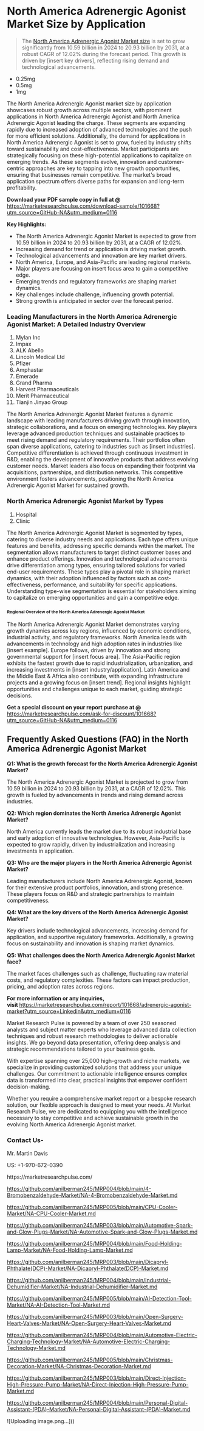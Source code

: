 <h1>North America Adrenergic Agonist Market&nbsp;Size by Application</h1><blockquote><p>The <a href="https://marketresearchpulse.com/download-sample/101668?utm_source=GitHub-NA&amp;utm_medium=0116">North America Adrenergic Agonist Market size</a> is set to grow significantly from 10.59 billion in 2024 to 20.93 billion by 2031, at a robust CAGR of 12.02% during the forecast period. This growth is driven by [insert key drivers], reflecting rising demand and technological advancements.</p></blockquote><ul><li>0.25mg<li> 0.5mg<li> 1mg</li></ul><p>The North America Adrenergic Agonist market size by application showcases robust growth across multiple sectors, with prominent applications in North America Adrenergic Agonist and North America Adrenergic Agonist leading the charge. These segments are expanding rapidly due to increased adoption of advanced technologies and the push for more efficient solutions. Additionally, the demand for applications in North America Adrenergic Agonist is set to grow, fueled by industry shifts toward sustainability and cost-effectiveness. Market participants are strategically focusing on these high-potential applications to capitalize on emerging trends. As these segments evolve, innovation and customer-centric approaches are key to tapping into new growth opportunities, ensuring that businesses remain competitive. The market's broad application spectrum offers diverse paths for expansion and long-term profitability.</p><p><strong>Download your PDF sample copy in full at @ </strong><a href="https://marketresearchpulse.com/download-sample/101668?utm_source=GitHub-NA&amp;utm_medium=0116">https://marketresearchpulse.com/download-sample/101668?utm_source=GitHub-NA&amp;utm_medium=0116</a></p><p><strong>Key Highlights: </strong></p><ul><li>The North America Adrenergic Agonist Market is expected to grow from 10.59 billion in 2024 to 20.93 billion by 2031, at a CAGR of 12.02%.</li><li>Increasing demand for trend or application is driving market growth.</li><li>Technological advancements and innovation are key market drivers.</li><li>North America, Europe, and Asia-Pacific are leading regional markets.</li><li>Major players are focusing on insert focus area to gain a competitive edge.</li><li>Emerging trends and regulatory frameworks are shaping market dynamics.</li><li>Key challenges include challenge, influencing growth potential.</li><li>Strong growth is anticipated in sector over the forecast period.</li></ul><h3>Leading Manufacturers in the North America Adrenergic Agonist Market: A Detailed Industry Overview</h3><ol><li>Mylan Inc</li><li>Impax</li><li>ALK Abello</li><li>Lincoln Medical Ltd</li><li>Pfizer</li><li>Amphastar</li><li>Emerade</li><li>Grand Pharma</li><li>Harvest Pharmaceuticals</li><li>Merit Pharmaceutical</li><li>Tianjin Jinyao Group</li></ol><div class="flex max-w-full flex-col flex-grow"><div class="min-h-8 text-message flex w-full flex-col items-end gap-2 whitespace-normal break-words [.text-message+&amp;]:mt-5" dir="auto" data-message-author-role="assistant" data-message-id="fd8432e4-4910-450d-b182-61b7bfb0a01f" data-message-model-slug="gpt-4o"><div class="flex w-full flex-col gap-1 empty:hidden first:pt-[3px]"><div class="markdown prose w-full break-words dark:prose-invert light"><p>The North America Adrenergic Agonist Market features a dynamic landscape with leading manufacturers driving growth through innovation, strategic collaborations, and a focus on emerging technologies. Key players leverage advanced production techniques and sustainable practices to meet rising demand and regulatory requirements. Their portfolios often span diverse applications, catering to industries such as [insert industries]. Competitive differentiation is achieved through continuous investment in R&amp;D, enabling the development of innovative products that address evolving customer needs. Market leaders also focus on expanding their footprint via acquisitions, partnerships, and distribution networks. This competitive environment fosters advancements, positioning the North America Adrenergic Agonist Market for sustained growth.</p></div></div></div></div><h3>North America Adrenergic Agonist Market by Types</h3><ol><li>Hospital<li> Clinic</li></ol><div class="flex max-w-full flex-col flex-grow"><div class="min-h-8 text-message flex w-full flex-col items-end gap-2 whitespace-normal break-words [.text-message+&amp;]:mt-5" dir="auto" data-message-author-role="assistant" data-message-id="084470be-0bb7-4664-bddf-5156b4f41249" data-message-model-slug="gpt-4o-mini"><div class="flex w-full flex-col gap-1 empty:hidden first:pt-[3px]"><div class="markdown prose w-full break-words dark:prose-invert light"><p>The North America Adrenergic Agonist Market is segmented by types, catering to diverse industry needs and applications. Each type offers unique features and benefits, addressing specific demands within the market. The segmentation allows manufacturers to target distinct customer bases and enhance product offerings. Innovation and technological advancements drive differentiation among types, ensuring tailored solutions for varied end-user requirements. These types play a pivotal role in shaping market dynamics, with their adoption influenced by factors such as cost-effectiveness, performance, and suitability for specific applications. Understanding type-wise segmentation is essential for stakeholders aiming to capitalize on emerging opportunities and gain a competitive edge.</p></div></div></div></div><h3><span style="font-size: 11px;">Regional Overview of the North America Adrenergic Agonist Market</span></h3><div class="flex max-w-full flex-col flex-grow"><div class="min-h-8 text-message flex w-full flex-col items-end gap-2 whitespace-normal break-words [.text-message+&amp;]:mt-5" dir="auto" data-message-author-role="assistant" data-message-id="e9038762-ce64-4e30-91c9-9bd413514231" data-message-model-slug="gpt-4o-mini"><div class="flex w-full flex-col gap-1 empty:hidden first:pt-[3px]"><div class="markdown prose w-full break-words dark:prose-invert light"><p>The North America Adrenergic Agonist Market demonstrates varying growth dynamics across key regions, influenced by economic conditions, industrial activity, and regulatory frameworks. North America leads with advancements in technology and high adoption rates in industries like [insert example]. Europe follows, driven by innovation and strong governmental support for [insert focus area]. The Asia-Pacific region exhibits the fastest growth due to rapid industrialization, urbanization, and increasing investments in [insert industry/application]. Latin America and the Middle East &amp; Africa also contribute, with expanding infrastructure projects and a growing focus on [insert trend]. Regional insights highlight opportunities and challenges unique to each market, guiding strategic decisions.</p></div></div></div></div><p><strong>Get a special discount on your report purchase at @ </strong><a href="https://marketresearchpulse.com/ask-for-discount/101668?utm_source=GitHub-NA&amp;utm_medium=0116">https://marketresearchpulse.com/ask-for-discount/101668?utm_source=GitHub-NA&amp;utm_medium=0116</a></p><h2>Frequently Asked Questions (FAQ) in the North America Adrenergic Agonist Market</h2><p><strong>Q1: What is the growth forecast for the North America Adrenergic Agonist Market?</strong></p><p>The North America Adrenergic Agonist Market is projected to grow from 10.59 billion in 2024 to 20.93 billion by 2031, at a CAGR of 12.02%. This growth is fueled by advancements in trends and rising demand across industries.</p><p><strong>Q2: Which region dominates the North America Adrenergic Agonist Market?</strong></p><p>North America currently leads the market due to its robust industrial base and early adoption of innovative technologies. However, Asia-Pacific is expected to grow rapidly, driven by industrialization and increasing investments in application.</p><p><strong>Q3: Who are the major players in the North America Adrenergic Agonist Market?</strong></p><p>Leading manufacturers include North America Adrenergic Agonist, known for their extensive product portfolios, innovation, and strong presence. These players focus on R&amp;D and strategic partnerships to maintain competitiveness.</p><p><strong>Q4: What are the key drivers of the North America Adrenergic Agonist Market?</strong></p><p>Key drivers include technological advancements, increasing demand for application, and supportive regulatory frameworks. Additionally, a growing focus on sustainability and innovation is shaping market dynamics.</p><p><strong>Q5: What challenges does the North America Adrenergic Agonist Market face?</strong></p><p>The market faces challenges such as challenge, fluctuating raw material costs, and regulatory complexities. These factors can impact production, pricing, and adoption rates across regions.</p><p><strong>For more information or any inquiries, visit&nbsp;</strong><a href="https://marketresearchpulse.com/report/101668/adrenergic-agonist-market?utm_source=Linkedin&utm_medium=0116">https://marketresearchpulse.com/report/101668/adrenergic-agonist-market?utm_source=Linkedin&utm_medium=0116</a></p><p>Market Research Pulse is powered by a team of over 250 seasoned analysts and subject matter experts who leverage advanced data collection techniques and robust research methodologies to deliver actionable insights. We go beyond data presentation, offering deep analysis and strategic recommendations tailored to your business goals.</p><p>With expertise spanning over 25,000 high-growth and niche markets, we specialize in providing customized solutions that address your unique challenges. Our commitment to actionable intelligence ensures complex data is transformed into clear, practical insights that empower confident decision-making.</p><p>Whether you require a comprehensive market report or a bespoke research solution, our flexible approach is designed to meet your needs. At Market Research Pulse, we are dedicated to equipping you with the intelligence necessary to stay competitive and achieve sustainable growth in the evolving North America Adrenergic Agonist market.</p><h3><strong>Contact Us-</strong></h3><p>Mr. Martin Davis</p><p>US: +1-970-672-0390</p><p>https://marketresearchpulse.com/</p><p><a href="https://github.com/anilberman245/MRP004/blob/main/4-Bromobenzaldehyde-Market/NA-4-Bromobenzaldehyde-Market.md">https://github.com/anilberman245/MRP004/blob/main/4-Bromobenzaldehyde-Market/NA-4-Bromobenzaldehyde-Market.md</a></p><p><a href="https://github.com/anilberman245/MRP005/blob/main/CPU-Cooler-Market/NA-CPU-Cooler-Market.md">https://github.com/anilberman245/MRP005/blob/main/CPU-Cooler-Market/NA-CPU-Cooler-Market.md</a></p><p><a href="https://github.com/anilberman245/MRP003/blob/main/Automotive-Spark-and-Glow-Plugs-Market/NA-Automotive-Spark-and-Glow-Plugs-Market.md">https://github.com/anilberman245/MRP003/blob/main/Automotive-Spark-and-Glow-Plugs-Market/NA-Automotive-Spark-and-Glow-Plugs-Market.md</a></p><p><a href="https://github.com/anilberman245/MRP004/blob/main/Food-Holding-Lamp-Market/NA-Food-Holding-Lamp-Market.md">https://github.com/anilberman245/MRP004/blob/main/Food-Holding-Lamp-Market/NA-Food-Holding-Lamp-Market.md</a></p><p><a href="https://github.com/anilberman245/MRP003/blob/main/Dicapryl-Phthalate(DCP)-Market/NA-Dicapryl-Phthalate(DCP)-Market.md">https://github.com/anilberman245/MRP003/blob/main/Dicapryl-Phthalate(DCP)-Market/NA-Dicapryl-Phthalate(DCP)-Market.md</a></p><p><a href="https://github.com/anilberman245/MRP004/blob/main/Industrial-Dehumidifier-Market/NA-Industrial-Dehumidifier-Market.md">https://github.com/anilberman245/MRP004/blob/main/Industrial-Dehumidifier-Market/NA-Industrial-Dehumidifier-Market.md</a></p><p><a href="https://github.com/anilberman245/MRP005/blob/main/AI-Detection-Tool-Market/NA-AI-Detection-Tool-Market.md">https://github.com/anilberman245/MRP005/blob/main/AI-Detection-Tool-Market/NA-AI-Detection-Tool-Market.md</a></p><p><a href="https://github.com/anilberman245/MRP003/blob/main/Open-Surgery-Heart-Valves-Market/NA-Open-Surgery-Heart-Valves-Market.md">https://github.com/anilberman245/MRP003/blob/main/Open-Surgery-Heart-Valves-Market/NA-Open-Surgery-Heart-Valves-Market.md</a></p><p><a href="https://github.com/anilberman245/MRP004/blob/main/Automotive-Electric-Charging-Technology-Market/NA-Automotive-Electric-Charging-Technology-Market.md">https://github.com/anilberman245/MRP004/blob/main/Automotive-Electric-Charging-Technology-Market/NA-Automotive-Electric-Charging-Technology-Market.md</a></p><p><a href="https://github.com/anilberman245/MRP005/blob/main/Christmas-Decoration-Market/NA-Christmas-Decoration-Market.md">https://github.com/anilberman245/MRP005/blob/main/Christmas-Decoration-Market/NA-Christmas-Decoration-Market.md</a></p><p><a href="https://github.com/anilberman245/MRP003/blob/main/Direct-Injection-High-Pressure-Pump-Market/NA-Direct-Injection-High-Pressure-Pump-Market.md">https://github.com/anilberman245/MRP003/blob/main/Direct-Injection-High-Pressure-Pump-Market/NA-Direct-Injection-High-Pressure-Pump-Market.md</a></p><p><a href="https://github.com/anilberman245/MRP004/blob/main/Personal-Digital-Assistant-(PDA)-Market/NA-Personal-Digital-Assistant-(PDA)-Market.md">https://github.com/anilberman245/MRP004/blob/main/Personal-Digital-Assistant-(PDA)-Market/NA-Personal-Digital-Assistant-(PDA)-Market.md</a></p>
![Uploading image.png…]()
